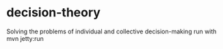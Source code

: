# decision-theory
Solving the problems of individual and collective decision-making
run with mvn jetty:run
